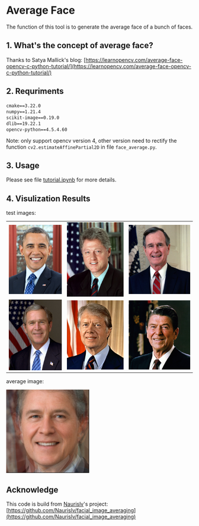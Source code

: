 # Average Face

The function of this tool is to generate the average face of a bunch of faces.

## 1. What's the concept of average face?

Thanks to Satya Mallick's blog: [https://learnopencv.com/average-face-opencv-c-python-tutorial/](https://learnopencv.com/average-face-opencv-c-python-tutorial/)

## 2. Requriments

```shell
cmake==3.22.0
numpy==1.21.4
scikit-image==0.19.0
dlib==19.22.1
opencv-python==4.5.4.60
```

Note: only support opencv version 4, other version need to rectify the function `cv2.estimateAffinePartial2D` in file `face_average.py`.

## 3. Usage

Please see file [tutorial.ipynb](./tutorial.ipynb) for more details.

## 4. Visulization Results

test images:

| | | |
|-------|---------------|-----|
| ![](test_image/barak-obama.jpg) | ![](test_image/bill-clinton.jpg) | ![](test_image/george-h-bush.jpg) |
| ![](test_image/george-w-bush.jpg) | ![](test_image/jimmy-carter.jpg) | ![](test_image/ronald-regan.jpg) |

average image:

![](results/example_average_face.png)

## Acknowledge

This code is build from [Naurislv](https://github.com/Naurislv)'s project: [https://github.com/Naurislv/facial_image_averaging](https://github.com/Naurislv/facial_image_averaging)
